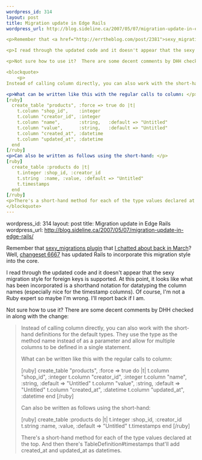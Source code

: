 ```yaml
--- 
wordpress_id: 314
layout: post
title: Migration update in Edge Rails
wordpress_url: http://blog.sideline.ca/2007/05/07/migration-update-in-edge-rails/

<p>Remember that <a href="http://errtheblog.com/post/2381">sexy_migrations plugin</a> that <a href="http://blog.sideline.ca/2007/03/30/migrations-aint-just-cooltheyre-sexy/">I chatted about back in March</a>?  Well, <a href="http://dev.rubyonrails.org/changeset/6667">changeset 6667</a> has updated Rails to incorporate this migration style into the core.</p>

<p>I read through the updated code and it doesn't appear that the sexy migration style for foreign keys is supported.  At this point, it looks like what has been incorporated is a shorthand notation for datatyping the column names (especially nice for the timestamp columns).  Of course, I'm not a Ruby expert so maybe I'm wrong.  I'll report back if I am.</p>

<p>Not sure how to use it?  There are some decent comments by DHH checked in along with the change:</p>

<blockquote>
	<p>
Instead of calling column directly, you can also work with the short-hand definitions for the default types.  They use the type as the method name instead of as a parameter and allow for multiple columns to be defined in a single statement. </p>

<p>What can be written like this with the regular calls to column: </p>
[ruby]
  create_table "products", :force => true do |t| 
    t.column "shop_id",    :integer 
    t.column "creator_id", :integer 
    t.column "name",       :string,   :default => "Untitled" 
    t.column "value",      :string,   :default => "Untitled" 
    t.column "created_at", :datetime 
    t.column "updated_at", :datetime 
  end 
[/ruby]
<p>Can also be written as follows using the short-hand: </p>
[ruby]
  create_table :products do |t| 
    t.integer :shop_id, :creator_id 
    t.string  :name, :value, :default => "Untitled" 
    t.timestamps 
  end 
[/ruby]
<p>There's a short-hand method for each of the type values declared at the top. And then there's TableDefinition#timestamps that'll add created_at and updated_at as datetimes.</p>
</blockquote>
--- 
```

wordpress_id: 314
layout: post
title: Migration update in Edge Rails
wordpress_url: http://blog.sideline.ca/2007/05/07/migration-update-in-edge-rails/

<p>Remember that <a href="http://errtheblog.com/post/2381">sexy_migrations plugin</a> that <a href="http://blog.sideline.ca/2007/03/30/migrations-aint-just-cooltheyre-sexy/">I chatted about back in March</a>?  Well, <a href="http://dev.rubyonrails.org/changeset/6667">changeset 6667</a> has updated Rails to incorporate this migration style into the core.</p>

<p>I read through the updated code and it doesn't appear that the sexy migration style for foreign keys is supported.  At this point, it looks like what has been incorporated is a shorthand notation for datatyping the column names (especially nice for the timestamp columns).  Of course, I'm not a Ruby expert so maybe I'm wrong.  I'll report back if I am.</p>

<p>Not sure how to use it?  There are some decent comments by DHH checked in along with the change:</p>

<blockquote>
	<p>
Instead of calling column directly, you can also work with the short-hand definitions for the default types.  They use the type as the method name instead of as a parameter and allow for multiple columns to be defined in a single statement. </p>

<p>What can be written like this with the regular calls to column: </p>
[ruby]
  create_table "products", :force => true do |t| 
    t.column "shop_id",    :integer 
    t.column "creator_id", :integer 
    t.column "name",       :string,   :default => "Untitled" 
    t.column "value",      :string,   :default => "Untitled" 
    t.column "created_at", :datetime 
    t.column "updated_at", :datetime 
  end 
[/ruby]
<p>Can also be written as follows using the short-hand: </p>
[ruby]
  create_table :products do |t| 
    t.integer :shop_id, :creator_id 
    t.string  :name, :value, :default => "Untitled" 
    t.timestamps 
  end 
[/ruby]
<p>There's a short-hand method for each of the type values declared at the top. And then there's TableDefinition#timestamps that'll add created_at and updated_at as datetimes.</p>
</blockquote>

